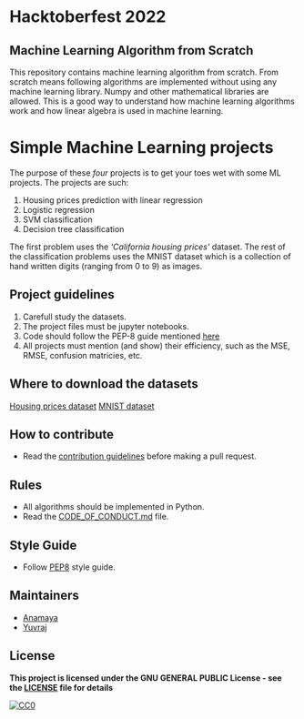 # Hacktoberfest 2022
## Machine Learning Algorithm from Scratch
This repository contains machine learning algorithm from scratch. From scratch means following algorithms are implemented without using any machine learning library. Numpy and other mathematical libraries are allowed. This is a good way to understand how machine learning algorithms work and how linear algebra is used in machine learning.

# Simple Machine Learning projects

The purpose of these _four_ projects is to get your toes wet with some ML projects. The projects are such:
1. Housing prices prediction with linear regression
2. Logistic regression
3. SVM classification
4. Decision tree classification


The first problem uses the _'California housing prices'_ dataset. The rest of the classification problems uses the MNIST dataset which is a collection of hand written digits (ranging from 0 to 9) as images.

## Project guidelines
1. Carefull study the datasets.
2. The project files must be jupyter notebooks.
3. Code should follow the PEP-8 guide mentioned [here](https://peps.python.org/pep-0008/)
4. All projects must mention (and show) their efficiency, such as the MSE, RMSE, confusion matricies, etc.

## Where to download the datasets
[Housing prices dataset](https://github.com/ageron/handson-ml/blob/master/datasets/housing/housing.csv)
[MNIST dataset](https://www.openml.org/search?type=data&sort=runs&id=554&status=active)

## How to contribute
- Read the [contribution guidelines](../CONTRIBUTING.md) before making a pull request.

## Rules
- All algorithms should be implemented in Python.
- Read the [CODE_OF_CONDUCT.md](../CODE_OF_CONDUCT.md) file.


## Style Guide
- Follow [PEP8](https://www.python.org/dev/peps/pep-0008/) style guide.

## Maintainers
- [Anamaya](https://github.com/Anamaya1729)
- [Yuvraj](https://github.com/YuvrajSinghGitbub)

## License

**This project is licensed under the GNU GENERAL PUBLIC License - see the [LICENSE](../LICENSE) file for details**

[![CC0](https://licensebuttons.net/p/zero/1.0/88x31.png)](https://creativecommons.org/publicdomain/zero/1.0)